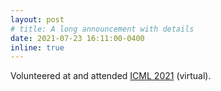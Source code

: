```yaml
---
layout: post
# title: A long announcement with details
date: 2021-07-23 16:11:00-0400
inline: true
---
```


Volunteered at and attended [ICML 2021](https://icml.cc) (virtual).
